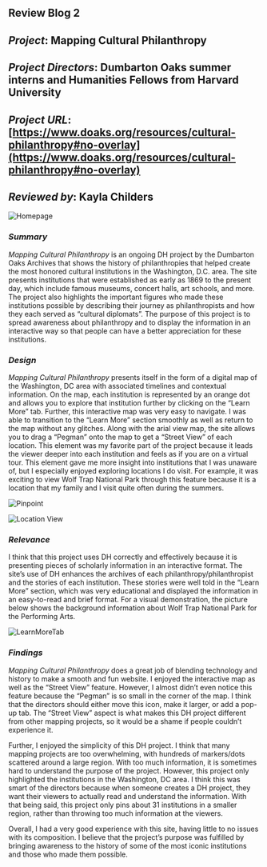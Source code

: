 ## Review Blog 2

## *Project*: Mapping Cultural Philanthropy

## *Project Directors*: Dumbarton Oaks summer interns and Humanities Fellows from Harvard University

## *Project URL*: [https://www.doaks.org/resources/cultural-philanthropy#no-overlay](https://www.doaks.org/resources/cultural-philanthropy#no-overlay) 

## *Reviewed by*: Kayla Childers

![Homepage](https://kaylachilders.github.io/KaylaChilBlogs/images/Picture1.jpg)

### *Summary*
*Mapping Cultural Philanthropy* is an ongoing DH project by the Dumbarton Oaks Archives that shows the history of philanthropies that helped create the most honored cultural institutions in the Washington, D.C. area. The site presents institutions that were established as early as 1869 to the present day, which include famous museums, concert halls, art schools, and more. The project also highlights the important figures who made these institutions possible by describing their journey as philanthropists and how they each served as “cultural diplomats”. The purpose of this project is to spread awareness about philanthropy and to display the information in an interactive way so that people can have a better appreciation for these institutions.

### *Design*
*Mapping Cultural Philanthropy* presents itself in the form of a digital map of the Washington, DC area with associated timelines and contextual information. On the map, each institution is represented by an orange dot and allows you to explore that institution further by clicking on the “Learn More” tab. Further, this interactive map was very easy to navigate. I was able to transition to the “Learn More” section smoothly as well as return to the map without any glitches. Along with the arial view map, the site allows you to drag a “Pegman” onto the map to get a “Street View” of each location. This element was my favorite part of the project because it leads the viewer deeper into each institution and feels as if you are on a virtual tour. This element gave me more insight into institutions that I was unaware of, but I especially enjoyed exploring locations I do visit. For example, it was exciting to view Wolf Trap National Park through this feature because it is a location that my family and I visit quite often during the summers.

![Pinpoint](https://kaylachilders.github.io/KaylaChilBlogs/images/pinpoint.png)

![Location View](https://kaylachilders.github.io/KaylaChilBlogs/images/locationview.png)

### *Relevance*
I think that this project uses DH correctly and effectively because it is presenting pieces of scholarly information in an interactive format. The site’s use of DH enhances the archives of each philanthropy/philanthropist and the stories of each institution. These stories were well told in the “Learn More” section, which was very educational and displayed the information in an easy-to-read and brief format. For a visual demonstration, the picture below shows the background information about Wolf Trap National Park for the Performing Arts.

![LearnMoreTab](https://kaylachilders.github.io/KaylaChilBlogs/images/LearnMoreTab.png)

### *Findings*
*Mapping Cultural Philanthropy* does a great job of blending technology and history to make a smooth and fun website. I enjoyed the interactive map as well as the “Street View” feature. However, I almost didn’t even notice this feature because the “Pegman” is so small in the corner of the map. I think that the directors should either move this icon, make it larger, or add a pop-up tab. The “Street View” aspect is what makes this DH project different from other mapping projects, so it would be a shame if people couldn’t experience it.

Further, I enjoyed the simplicity of this DH project. I think that many mapping projects are too overwhelming, with hundreds of markers/dots scattered around a large region. With too much information, it is sometimes hard to understand the purpose of the project. However, this project only highlighted the institutions in the Washington, DC area. I think this was smart of the directors because when someone creates a DH project, they want their viewers to actually read and understand the information. With that being said, this project only pins about 31 institutions in a smaller region, rather than throwing too much information at the viewers. 

Overall, I had a very good experience with this site, having little to no issues with its composition. I believe that the project’s purpose was fulfilled by bringing awareness to the history of some of the most iconic institutions and those who made them possible.





